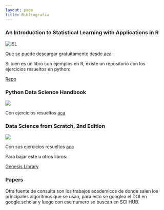 ```yaml
---
layout: page
title: Bibliografia
---
```


### An Introduction to Statistical Learning with Applications in R

![ISL](http://faculty.marshall.usc.edu/gareth-james/ISL/ISL%20Cover%202.jpg)

Que se puede descargar gratuitamente desde [aca](http://faculty.marshall.usc.edu/gareth-james/ISL/)

Si bien es un libro con ejemplos en R, existe un repositorio con los ejercicios resueltos en python:

[Repo](https://github.com/JWarmenhoven/ISLR-python)


### Python Data Science Handbook

![](https://jakevdp.github.io/PythonDataScienceHandbook/figures/PDSH-cover.png)

Con ejercicios resueltos [aca](https://github.com/jakevdp/PythonDataScienceHandbook)


### Data Science from Scratch, 2nd Edition

![](https://i.imgur.com/UMSKVmi.png)

Con sus ejercicios resueltos [aca](https://github.com/joelgrus/data-science-from-scratch)


Para bajar este u otros libros:

[Genesis Library](https://libgen.lc/)

### Papers

Otra fuente de consulta son los trabajos academicos de donde salen los principales algoritmos que se usan, para esto se googlea el DOI en google.scholar y luego con ese numero se buscan en SCI HUB.
